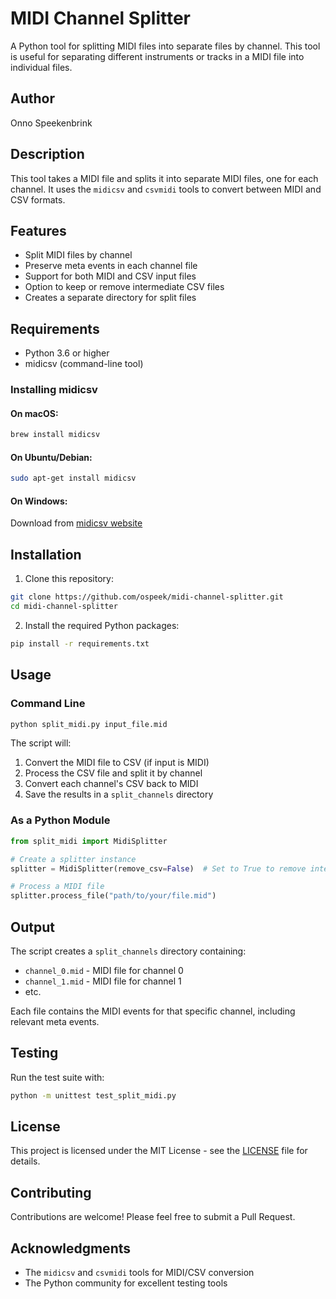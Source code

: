 # MIDI Channel Splitter

A Python tool for splitting MIDI files into separate files by channel. This tool is useful for separating different instruments or tracks in a MIDI file into individual files.

## Author

Onno Speekenbrink

## Description

This tool takes a MIDI file and splits it into separate MIDI files, one for each channel. It uses the `midicsv` and `csvmidi` tools to convert between MIDI and CSV formats.

## Features

- Split MIDI files by channel
- Preserve meta events in each channel file
- Support for both MIDI and CSV input files
- Option to keep or remove intermediate CSV files
- Creates a separate directory for split files

## Requirements

- Python 3.6 or higher
- midicsv (command-line tool)

### Installing midicsv

#### On macOS:
```bash
brew install midicsv
```

#### On Ubuntu/Debian:
```bash
sudo apt-get install midicsv
```

#### On Windows:
Download from [midicsv website](http://www.fourmilab.ch/webtools/midicsv/)

## Installation

1. Clone this repository:
```bash
git clone https://github.com/ospeek/midi-channel-splitter.git
cd midi-channel-splitter
```

2. Install the required Python packages:
```bash
pip install -r requirements.txt
```

## Usage

### Command Line

```bash
python split_midi.py input_file.mid
```

The script will:
1. Convert the MIDI file to CSV (if input is MIDI)
2. Process the CSV file and split it by channel
3. Convert each channel's CSV back to MIDI
4. Save the results in a `split_channels` directory

### As a Python Module

```python
from split_midi import MidiSplitter

# Create a splitter instance
splitter = MidiSplitter(remove_csv=False)  # Set to True to remove intermediate CSV files

# Process a MIDI file
splitter.process_file("path/to/your/file.mid")
```

## Output

The script creates a `split_channels` directory containing:
- `channel_0.mid` - MIDI file for channel 0
- `channel_1.mid` - MIDI file for channel 1
- etc.

Each file contains the MIDI events for that specific channel, including relevant meta events.

## Testing

Run the test suite with:

```bash
python -m unittest test_split_midi.py
```

## License

This project is licensed under the MIT License - see the [LICENSE](LICENSE) file for details.

## Contributing

Contributions are welcome! Please feel free to submit a Pull Request.

## Acknowledgments

- The `midicsv` and `csvmidi` tools for MIDI/CSV conversion
- The Python community for excellent testing tools